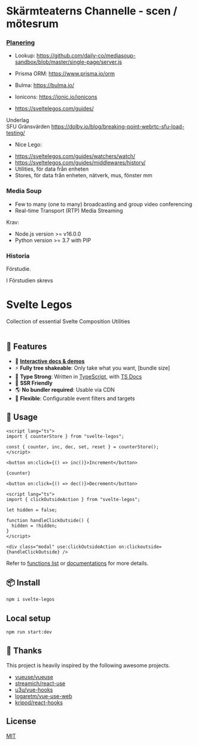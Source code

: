 # Skärmteaterns Channelle - scen / mötesrum

### [Planering](https://docs.google.com/spreadsheets/d/1VxNay7jHiwGuvopK9huBMex3ONTnylXZ8f2xlVaVSyI/edit#gid=2100598513)

- Lookup: https://github.com/daily-co/mediasoup-sandbox/blob/master/single-page/server.js

 - Prisma ORM: https://www.prisma.io/orm
 - Bulma: https://bulma.io/
 - Ionicons: https://ionic.io/ionicons
 - https://sveltelegos.com/guides/
  
  Underlag	
  SFU Gränsvärden	https://dolby.io/blog/breaking-point-webrtc-sfu-load-testing/
  
      
  - Nice Lego:	
  * https://sveltelegos.com/guides/watchers/watch/	
  * https://sveltelegos.com/guides/middlewares/history/	
  * Utilities, för data från enheten	
  * Stores, för data från enheten, nätverk, mus, fönster mm	
  
  
  ### Media Soup
  
  - Few to many (one to many) broadcasting and group video conferencing
  - Real-time Transport (RTP) Media Streaming
  
  Krav:
  
  - Node.js version >= v16.0.0
  - Python version >= 3.7 with PIP
  

  ### Historia

  Förstudie.

 I Förstudien skrevs 

  

  # Svelte Legos
  
  Collection of essential Svelte Composition Utilities
  <br>
  <br>
  
  ## 🚀 Features
  
  - 🎪 [**Interactive docs & demos**](https://svelte-legos.surge.sh)
  - ⚡ **Fully tree shakeable**: Only take what you want, [bundle size]
  - 🦾 **Type Strong**: Written in [TypeScript](https://www.typescriptlang.org/), with [TS Docs](https://github.com/microsoft/tsdoc)
  - 🔋 **SSR Friendly**
  - 🌎 **No bundler required**: Usable via CDN
  - 🔩 **Flexible**: Configurable event filters and targets
  
  ## 🦄 Usage
  
  ```svelte
  <script lang="ts">
  import { counterStore } from "svelte-legos";
  
  const { counter, inc, dec, set, reset } = counterStore();
  </script>
  
  <button on:click={() => inc()}>Increment</button>
  
  {counter}
  
  <button on:click={() => dec()}>Decrement</button>
  ```
  
  ```svelte
  <script lang="ts">
  import { clickOutsideAction } from "svelte-legos";
  
  let hidden = false;
  
  function handleClickOutside() {
    hidden = !hidden;
  }
  </script>
  
  <div class="modal" use:clickOutsideAction on:clickoutside={handleClickOutside} />
  ```
  
  Refer to [functions list](https://svelte-legos.surge.sh/guides) or [documentations](https://svelte-legos.surge.sh) for more details.
  
  ## 📦 Install
  
  ```bash
  npm i svelte-legos
  ```
  
  ## Local setup
  
  ```bash
  npm run start:dev
  ```
  
  ## 🌸 Thanks
  
  This project is heavily inspired by the following awesome projects.
  
  - [vueuse/vueuse](https://github.com/vueuse/vueuse)
  - [streamich/react-use](https://github.com/streamich/react-use)
  - [u3u/vue-hooks](https://github.com/u3u/vue-hooks)
  - [logaretm/vue-use-web](https://github.com/logaretm/vue-use-web)
  - [kripod/react-hooks](https://github.com/kripod/react-hooks)
  
  ## License
  
  [MIT](LICENSE.md)
  